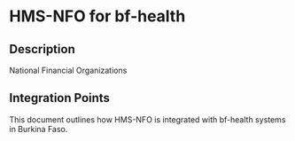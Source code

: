 # HMS-NFO for bf-health

## Description

National Financial Organizations

## Integration Points

This document outlines how HMS-NFO is integrated with bf-health systems in Burkina Faso.
